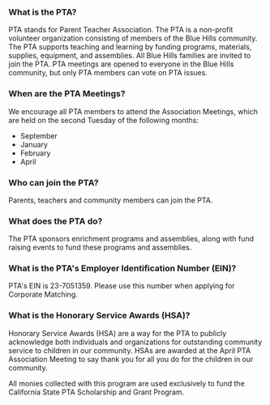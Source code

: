 ### What is the PTA?
PTA stands for Parent Teacher Association.  The PTA is a non-profit volunteer organization consisting of members of the Blue Hills community.  The PTA supports teaching and learning by funding programs, materials, supplies, equipment, and assemblies.  All Blue Hills families are invited to join the PTA.  PTA meetings are opened to everyone in the Blue Hills community, but only PTA members can vote on PTA issues.

### When are the PTA Meetings?
We encourage all PTA members to attend the Association Meetings, which are held on the second Tuesday of the following months:
- September
- January
- February
- April

### Who can join the PTA?
Parents, teachers and community members can join the PTA.  
 
### What does the PTA do?
The PTA sponsors enrichment programs and assemblies, along with fund raising events to fund these programs and assemblies. 
 
### What is the PTA's Employer Identification Number (EIN)?
PTA's EIN is 23-7051359.  Please use this number when applying for Corporate Matching.

### What is the Honorary Service Awards (HSA)?
Honorary Service Awards (HSA) are a way for the PTA to publicly acknowledge both individuals and organizations for outstanding community service to children in our community.  HSAs are awarded at the April PTA Association Meeting to say thank you for all you do for the children in our community.

All monies collected with this program are used exclusively to fund the California State PTA Scholarship and Grant Program.
